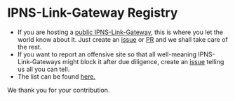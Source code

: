 # IPNS-Link-Gateway Registry

- If you are hosting a [public IPNS-Link-Gateway](https://github.com/ipns-link/ipns-link-gateway#cloud-hosting), this is where you let the world know about it. Just create an [issue](https://github.com/ipns-link/ipns-link-gateway/issues) or [PR](https://github.com/ipns-link/ipns-link-gateway/pulls) and we shall take care of the rest.
- If you want to report an offensive site so that all well-meaning IPNS-Link-Gateways might block it after due diligence, create an [issue](https://github.com/ipns-link/ipns-link-gateway/issues) telling us all you can tell.
- The list can be found [here.](https://github.com/ipns-link/gateway-registry/blob/main/list.md)

We thank you for your contribution.

